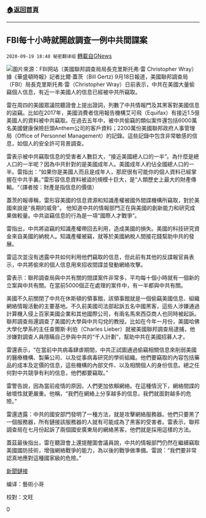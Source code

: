 ###  [:house:返回首頁](https://github.com/ourhimalayas/txt)
---

## FBI每十小時就開啟調查一例中共間諜案
`2020-09-19 18:48 秘密翻译组` [轉載自GNews](https://gnews.org/zh-hant/369512/)

![](https://s3.amazonaws.com/gnews-media-offload/wp-content/uploads/2020/09/19184347/Picture31-1.png)圖片來源：FBI网站（美國聯邦調查局局長克里斯托弗·雷 Christopher Wray）
據《華盛頓時報》記者比爾·蓋茨（Bill Gertz) 9月18日報道，美國聯邦調查局（FBI）局長克里斯托弗·雷（Christopher Wray）日前表示，中共在美國大量偷竊個人信息，有近一半美國人的信息已經被中共所竊取。

雷在周四的美國眾議院聽證會上提出證詞，列數了中共情報門及其黑客對美國信息的盜竊。比如在2017年，美國消費者信用報告機構艾可飛（Equifax）有接近1.5億美國人的資料被中共竊取。在過去五年中，被中共偷竊的類似案件還包括6000萬名美國健康保險巨頭Anthem公司的客戶資料；2200萬份美國聯邦政府人事管理局（Office of Personnel Management）的記錄。這些記錄中包含非常敏感的信息，如個人的安全許可背景調查。

雷表示被中共竊取信息的受害者人數巨大，“接近美國總人口的一半”。為什麼是總人口的一半呢？因為中共針對的是美國成年人。美國成年人約佔全國總人口的一半。雷指出：“如果你是美國人而且是成年人，那麽很有可能你的個人資料已經掌握在中共手裏。”雷形容信息資料被盜的規模十巨大，是“人類歷史上最大的財產傳輸。“（譯者按：財產是指信息的價值）

蓋茨的報導稱，雷形容美國的信息資源和知識產權被國外間諜機構所竊取，對於美國來說是“長期的威脅”。 他知道中共的情報部門正在與美國的創新能力和研究成果做較量。中共盜竊信息的行為是一項“國際人才戰爭”。

雷指出，中共將盜竊的知識產權帶回去利用，造成美國的損失。美國的科技研究資金來自美國的納稅人。知識產權被竊，就等於美國納稅人間接花錢幫助中共的發展。

雷這次並沒有透露中共如何利用他們竊取的信息，但此前有其他的反諜報官員表示，中共將偷來的個人信息用來招收間諜並發動網絡攻擊。

雷表示：聯邦調查局與中共有關的間諜案件非常多，平均每十個小時就有一個新的立案與中共有關。在當前5000個正在處理的案件中，有一半都與中共有關。

美國不久前關閉了中共在休斯頓的領事館，該領事館就是一個偷竊美國信息、組織網絡情報活動的主要基地。不久前美國司法部起訴五名中國黑客，這些人涉嫌通過計算機入侵上百家美國企業和其他國際公司，有兩名馬來西亞商人也同時被起訴。聯邦調查局還調查了美國的大學與中共勾兌的教授。比如在今年一月份，美國哈佛大學化學系的主任查爾斯·利伯（Charles Lieber）就被美國聯邦調查局逮捕，他涉嫌對調查人員隱瞞自己參與中共的“千人計劃”，幫助中共在美國招募人才。

雷還表示，“在當前中共病毒肆虐期間，中共正試圖通過偷竊相關信息來削弱美國的醫療機構、製藥公司、以及從事病毒研究的學術組織。他們要竊取的內容包括藥品的成本及定價的信息，這些機構的內部文件、以及相關個人的身份信息。總之任何對中共競爭有利的信息，他們都要竊取。”

雷警告說，因為當前疫情的原因，人們更加依賴網絡。在這種情況下，網絡間諜的破壞性就更嚴重。他稱，“我們在網絡上分享越多的信息，我們就面對越多的危險。”

雷還透露：中共的國安部門發明了一種方法，就是攻擊網絡服務器。他們只要黑了一個服務器，所有鏈接該服務器的人就有可能成為了黑客的受害者。雷表示，聯邦調查局在七月份起訴了兩個國安廣東局的網絡黑客，他們就是採用這樣的方法。

蓋茲最後指出，雷在聽證會上還提醒圖會議員說，中共的情報部門仍然在繼續竊取美國國防技術，增強網絡戰爭的能力，為以後的戰爭做準備。雷說：“我們要非常認真地應對這種國家級的危險。”

[新聞鏈接](https://www.washingtontimes.com/news/2020/sep/18/fbi-sounds-alarm-personal-data-theft-china-hackers/)

编译：藝術小哥

校對：文旺

0
